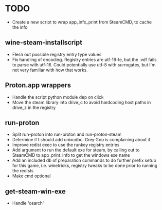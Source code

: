# TODO

- Create a new script to wrap app_info_print from SteamCMD, to cache the info

## wine-steam-installscript

- Flesh out possible registry entry type values
- Fix handling of encoding. Registry entries are utf-16-le, but the .vdf fails
  to parse with utf-16. Could potentially use utf-8 with surrogates, but I'm
  not very familiar with how that works.

## Proton.app wrappers

- Handle the script python module dep on click
- Move the steam library into drive_c to avoid hardcoding host paths in drive_z in the registry

## run-proton

- Split run-proton into run-proton and run-proton-steam
- Determine if I should add unixodbc. Grey Goo is complaining about it
- Improve redist exec to use the runkey registry entries
- Add argument to run the default exe for steam, by calling out to SteamCMD to app_print_info to get the windows exe name
- Add an included db of preparation commands to do further prefix setup for this game, i.e. winetricks, registry tweaks to be done prior to running the redists
- Make cmd optional

## get-steam-win-exe

- Handle 'osarch'
